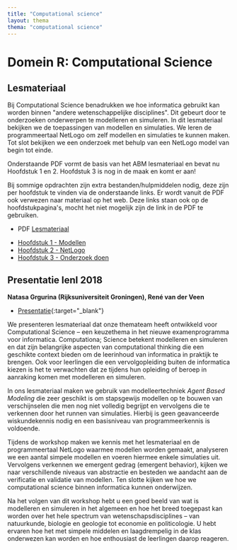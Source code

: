 ```yaml
---
title: "Computational science"
layout: thema
thema: "computational science"
---
```


# Domein R: Computational Science

## Lesmateriaal

Bij Computational Science benadrukken we hoe informatica gebruikt kan worden binnen "andere wetenschappelijke disciplines".
Dit gebeurt door te onderzoeken onderwerpen te modelleren en simuleren.
In dit lesmateriaal bekijken we de toepassingen van modellen en simulaties.
We leren de programmeertaal NetLogo om zelf modellen en simulaties te kunnen maken.
Tot slot bekijken we een onderzoek met behulp van een NetLogo model van begin tot einde.

Onderstaande PDF vormt de basis van het ABM lesmateriaal en bevat nu Hoofdstuk 1 en 2.
Hoofdstuk 3 is nog in de maak en komt er aan!

Bij sommige opdrachten zijn extra bestanden/hulpmiddelen nodig, deze zijn per hoofdstuk te vinden via de onderstaande links. 
Er wordt vanuit de PDF ook verwezen naar materiaal op het web.
Deze links staan ook op de hoofdstukpagina's, mocht het niet mogelijk zijn de link in de PDF te gebruiken.

* PDF [Lesmateriaal](computational-science/domein_r_abm_lesmateriaal.pdf)

- [Hoofdstuk 1 - Modellen](computational-science/h1-modellen)
- [Hoofdstuk 2 - NetLogo](computational-science/h2-netlogo)
- [Hoofdstuk 3 - Onderzoek doen](computational-science/h3-onderzoek-doen)

## Presentatie IenI 2018

**Natasa Grgurina (Rijksuniversiteit Groningen), René van der Veen**

* [Presentatie]({{site.baseurl}}/themas/computational-science/grgurina-agent-based-modeling.pdf){:target="_blank"}

We presenteren lesmateriaal dat onze themateam heeft ontwikkeld voor Computational Science – een keuzethema in het nieuwe examenprogramma voor informatica.
Computationa; Science betekent modelleren en simuleren en dat zijn belangrijke aspecten van computational thinking die een geschikte context bieden om de leerinhoud van informatica in praktijk te brengen.
Ook voor leerlingen die een vervolgopleiding buiten de informatica kiezen is het te verwachten dat ze tijdens hun opleiding of beroep in aanraking komen met modelleren en simuleren.

In ons lesmateriaal maken we gebruik van modelleertechniek *Agent Based Modeling* die zeer geschikt is om stapsgewijs modellen op te bouwen van verschijnselen die men nog niet volledig begrijpt
en vervolgens die te verkennen door het runnen van simulaties.
Hierbij is geen geavanceerde wiskundekennis nodig en een basisniveau van programmeerkennis is voldoende.

Tijdens de workshop maken we kennis met het lesmateriaal en de programmeertaal NetLogo waarmee modellen worden gemaakt,
analyseren we een aantal simpele modellen en voeren hiermee enkele simulaties uit.
Vervolgens verkennen we emergent gedrag (emergent behavior),
kijken we naar verschillende niveaus van abstractie en besteden we aandacht aan de verificatie en validatie van modellen.
Ten slotte kijken we hoe we computational science binnen informatica kunnen onderwijzen.

Na het volgen van dit workshop hebt u een goed beeld van wat is modelleren en simuleren in het algemeen
en hoe het breed toegepast kan worden over het hele spectrum van wetenschapsdisciplines
– van natuurkunde, biologie en geologie tot economie en politicologie.
U hebt ervaren hoe het met simpele middelen en laagdrempelig in de klas onderwezen kan worden
en hoe enthousiast de leerlingen daarop reageren.
